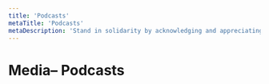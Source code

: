 ```yaml
---
title: 'Podcasts'
metaTitle: 'Podcasts'
metaDescription: 'Stand in solidarity by acknowledging and appreciating black trans perspectives.'
---
```


# Media– Podcasts
